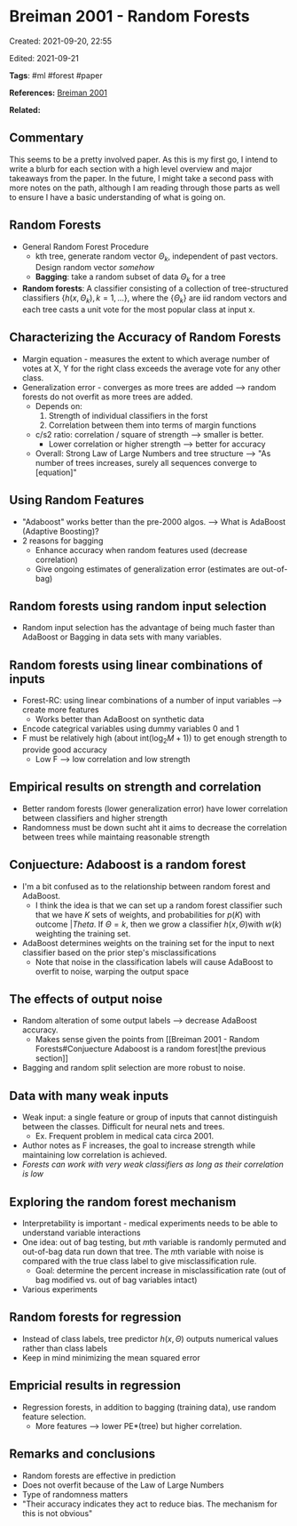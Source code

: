 # Breiman 2001 - Random Forests
Created: 2021-09-20, 22:55

Edited: 2021-09-21

**Tags**: #ml #forest #paper 

**References:** [Breiman 2001](https://link.springer.com/content/pdf/10.1023/A:1010933404324.pdf)

**Related:**

## Commentary
This seems to be a pretty involved paper. As this is my first go, I intend to write a blurb for each section with a high level overview and major takeaways from the paper. In the future, I might take a second pass with more notes on the path, although I am reading through those parts as well to ensure I have a basic understanding of what is going on. 

## Random Forests
* General Random Forest Procedure
	* kth tree, generate random vector $\Theta_k$, independent of past vectors. Design random vector *somehow*
	* **Bagging**: take a random subset of data $\Theta_k$ for a tree
* **Random forests**: A classifier consisting of a collection of tree-structured classifiers $\{h(x, \Theta_k), k=1,...\}$, where the $\{\Theta_k\}$ are iid random vectors and each tree casts a unit vote for the most popular class at input x.

## Characterizing the Accuracy of Random Forests
* Margin equation - measures the extent to which average number of votes at X, Y for the right class exceeds the average vote for any other class. 
* Generalization error - converges as more trees are added --> random forests do not overfit as more trees are added.
	* Depends on:
		1. Strength of individual classifiers in the forst
		2. Correlation between them into terms of margin functions
	* c/s2 ratio: correlation / square of strength --> smaller is better. 
		* Lower correlation or higher strength --> better for accuracy
	* Overall: Strong Law of Large Numbers and tree structure --> "As number of trees increases, surely all sequences converge to \[equation\]"

## Using Random Features
* "Adaboost" works better than the pre-2000 algos. --> What is AdaBoost (Adaptive Boosting)?
* 2 reasons for bagging
	* Enhance accuracy when random features used (decrease correlation)
	* Give ongoing estimates of generalization error (estimates are out-of-bag)

## Random forests using random input selection
* Random input selection has the advantage of being much faster than AdaBoost or Bagging in data sets with many variables.

## Random forests using linear combinations of inputs
* Forest-RC: using linear combinations of a number of input variables --> create more features
	* Works better than AdaBoost on synthetic data
* Encode categrical variables using dummy variables 0 and 1
* F must be relatively high (about int($\log_2 M + 1$)) to get enough strength to provide good accuracy 
	* Low F --> low correlation and low strength

## Empirical results on strength and correlation
* Better random forests (lower generalization error) have lower correlation between classifiers and higher strength
* Randomness must be down sucht aht it aims to decrease the correlation between trees while maintaing reasonable strength

## Conjuecture: Adaboost is a random forest
* I'm a bit confused as to the relationship between random forest and AdaBoost. 
	* I think the idea is that we can set up a random forest classifier such that we have $K$ sets of weights, and probabilities for $p(K)$ with outcome $|Theta$. If $\Theta = k$, then we grow a classifier $h(x, \Theta)$with $w(k)$ weighting the training set. 
* AdaBoost determines weights on the training set for the input to next classifier based on the prior step's misclassifications
	* Note that noise in the classification labels will cause AdaBoost to overfit to noise, warping the output space

## The effects of output noise
* Random alteration of some output labels --> decrease AdaBoost accuracy.
	* Makes sense given the points from [[Breiman 2001 - Random Forests#Conjuecture Adaboost is a random forest|the previous section]]
* Bagging and random split selection are more robust to noise. 

## Data with many weak inputs
* Weak input: a single feature or group of inputs that cannot distinguish between the classes. Difficult for neural nets and trees. 
	* Ex. Frequent problem in medical cata circa 2001. 
* Author notes as F increases, the goal to increase strength while maintaining low correlation is achieved.
* *Forests can work with very weak classifiers as long as their correlation is low*

## Exploring the random forest mechanism
* Interpretability is important - medical experiments needs to be able to understand variable interactions
* One idea: out of bag testing, but $m$th variable is randomly permuted and out-of-bag data run down that tree. The $m$th variable with noise is compared with the true class label to give misclassification rule. 
	* Goal: determine the percent increase in misclassification rate (out of bag modified vs. out of bag variables intact)
* Various experiments

## Random forests for regression
* Instead of class labels, tree predictor $h(x, \Theta)$ outputs numerical values rather than class labels
* Keep in mind minimizing the mean squared error

## Empricial results in regression
* Regression forests, in addition to bagging (training data), use random feature selection.
	* More features --> lower PE*(tree) but higher correlation.  

## Remarks and conclusions
* Random forests are effective in prediction 
* Does not overfit because of the Law of Large Numbers
* Type of randomness matters
* "Their accuracy indicates they act to reduce bias. The mechanism for this is not obvious"